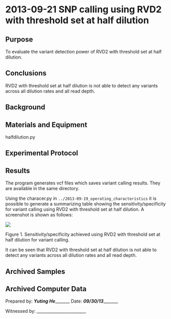 2013-09-21 SNP calling using RVD2 with threshold set at half dilution
==============================

Purpose
------------
To evaluate the variant detection power of RVD2 with threshold set at half dilution.

Conclusions
-----------------
RVD2 with threshold set at half dilution is not able to detect any variants across all dilution rates and all read depth.

Background
----------------

Materials and Equipment
------------------------------
halfdilution.py


Experimental Protocol
---------------------------

Results
-----------

The program generates vcf files which saves variant calling results. They are available in the same directory.

Using the characer.py in `../2013-09-19_operating_characteristics` it is possible to generate a summarizing table showing the sensitivity/specificity for variant calling using RVD2 with threshold set at half dilution. A screenshot is shown as follows:

![](http://i.imgur.com/W6q1a28.png)

Figure 1. Sensitivity/specificity achieved using  RVD2 with threshold set at half dilution for variant calling.

It can be seen that RVD2 with threshold set at half dilution is not able to detect any variants across all dilution rates and all read depth.


Archived Samples
-------------------------

Archived Computer Data
------------------------------


Prepared by: _____Yuting He____________     Date: _______09/30/13______________


Witnessed by: ________________________
